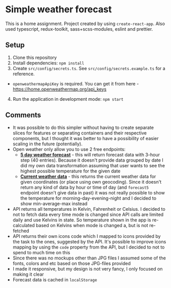 # Simple weather forecast

This is a home assignment. Project created by using `create-react-app`. Also used typescript, redux-toolkit, sass+scss-modules, eslint and prettier.

## Setup

1. Clone this repository
2. Install dependencies: `npm install`
3. Create `src/config/secrets.ts`. See `src/config/secrets.example.ts` for a reference.
  - `openweathermapApiKey` is required. You can get it from here - https://home.openweathermap.org/api_keys
4. Run the application in development mode: `npm start`

## Comments

- It was possible to do this simpler without having to create separate slices for features or separating containers and their respective components, but I thought it was better to have a possibility of easier scaling in the future (potentially).
- Open weather only allow you to use 2 free endpoints:
  - [**5 day weather forecast**](https://openweathermap.org/forecast5) - this will return forecast data with 3-hour step (40 entries). Because it doesn't provide data grouped by date I did my own data transformation assuming that user wants to see the highest possible temperature for the given date
  - [**Current weather data**](https://openweathermap.org/current) - this returns the current weather data for given coordinates (or place using own geocoding). Since it doesn't return any kind of data by hour or time of day (and `forecast5` endpoint doesn't give data in past) it was not really possible to show the temperature for morning-day-evening-night and I decided to show min-average-max instead
- API returns all temperatures in Kelvin, Fahrenheit or Celsius. I decided to not to fetch data every time mode is changed since API calls are limited daily and use Kelvins in state. So temperature shown in the app is re-calculated based on Kelvins when mode is changed a, but is not re-fetched
- API returns their own icons code which I mapped to icons provided by the task to the ones, suggested by the API. It's possible to improve icons mapping by using the `code` property from the API, but I decided to not to spend to much time on this
- Since there was no mockups other than JPG files I assumed some of the fonts, colors and etc based on those JPG-files provided
- I made it responsive, but my design is not very fancy, I only focused on making it clear
- Forecast data is cached in `localStorage`